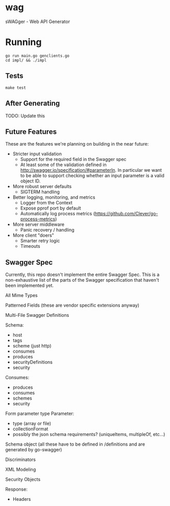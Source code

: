# wag
sWAGger - Web API Generator

# Running
```
go run main.go genclients.go
cd impl/ && ./impl
```

## Tests
```
make test
```

## After Generating

TODO: Update this



## Future Features

These are the features we're planning on building in the near future:
- Stricter input validation
  - Support for the required field in the Swagger spec
  - At least some of the validation defined in http://swagger.io/specification/#parameterIn. In particular we want to be able to support checking whether an input parameter is a valid object ID.
- More robust server defaults
  - SIGTERM handling
- Better logging, monitoring, and metrics
  - Logger from the Context
  - Expose pprof port by default
  - Automatically log process metrics (https://github.com/Clever/go-process-metrics)
- More server middleware
  - Panic recovery / handling
- More client "doers"
  - Smarter retry logic
  - Timeouts


## Swagger Spec

Currently, this repo doesn't implement the entire Swagger Spec. This is a non-exhaustive list of the parts of the Swagger specification that haven't been implemented yet.

All Mime Types

Patterned Fields (these are vendor specific extensions anyway)

Multi-File Swagger Definitions

Schema:
- host
- tags
- scheme (just http)
- consumes
- produces
- securityDefinitions
- security

Consumes:
- produces
- consumes
- schemes
- security

Form parameter type
Parameter:
- type (array or file)
- collectionFormat
- possibly the json schema requirements? (uniqueItems, multipleOf, etc...)

Schema object (all these have to be defined in /definitions and are generated by go-swagger)

Discriminators

XML Modeling

Security Objects

Response:
  - Headers
